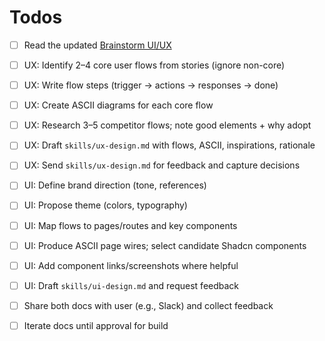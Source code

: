 # Todos

- [ ] Read the updated [Brainstorm UI/UX](./brainstorm-ui-ux.md)

- [ ] UX: Identify 2–4 core user flows from stories (ignore non-core)
- [ ] UX: Write flow steps (trigger → actions → responses → done)
- [ ] UX: Create ASCII diagrams for each core flow
- [ ] UX: Research 3–5 competitor flows; note good elements + why adopt
- [ ] UX: Draft `skills/ux-design.md` with flows, ASCII, inspirations, rationale
- [ ] UX: Send `skills/ux-design.md` for feedback and capture decisions

- [ ] UI: Define brand direction (tone, references)
- [ ] UI: Propose theme (colors, typography)
- [ ] UI: Map flows to pages/routes and key components
- [ ] UI: Produce ASCII page wires; select candidate Shadcn components
- [ ] UI: Add component links/screenshots where helpful
- [ ] UI: Draft `skills/ui-design.md` and request feedback

- [ ] Share both docs with user (e.g., Slack) and collect feedback
- [ ] Iterate docs until approval for build


